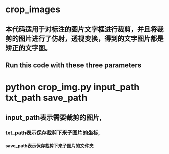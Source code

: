 crop_images
=====
本代码适用于对标注的图片文字框进行裁剪，并且将裁剪的图片进行了仿射，透视变换，得到的文字图片都是矫正的文字图。
--------
Run this code with these three parameters
-------

# python crop_img.py input_path txt_path save_path<br>
## input_path表示需要裁剪的图片,<br>
### txt_path表示保存裁剪下来子图片的坐标,<br>
#### save_path表示保存裁剪下来子图片的文件夹<br>
